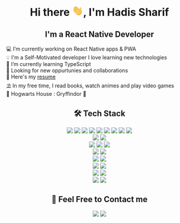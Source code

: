 <p>
<h1 align="center">Hi there <img src="https://raw.githubusercontent.com/ABSphreak/ABSphreak/master/gifs/Hi.gif"
        width="30px">, I'm Hadis Sharif</h1>
<h2 align="center">I'm a React Native Developer</h2>
</p>

<p align="left">
    💻 I’m currently working on React Native apps & PWA
    <br />
    💡 I'm a Self-Motivated developer I love learning new technologies
    <br />
    🌱 I’m currently learning TypeScript
    <br />
    🔭 Looking for new oppurtunies and collaborations
    <br />
    📄 Here's my <a
        href="https://github.com/HadisSharif/HadisSharif/blob/main/Fatemeh%20Sharif-React%20Native%20Developer%20Resume.pdf">resume</a>
    <br />
    ⛱️ In my free time, I read books, watch animes and play video games
    <br />
    🏰 Hogwarts House : Gryffindor 🦁
</p>

<h2 align="center"> 🛠 Tech Stack</h2>

<p align="center">
    <img src="https://img.shields.io/badge/React_Native-20232A?style=for-the-badge&logo=react&logoColor=61DAFB" />
    <img src=" https://img.shields.io/badge/typescript-%23007ACC.svg?style=for-the-badge&logo=typescript&logoColor=white" />
    <img src="https://img.shields.io/badge/JavaScript-F7DF1E?style=for-the-badge&logo=javascript&logoColor=black" />
    <img src="https://img.shields.io/badge/Redux-593D88?style=for-the-badge&logo=redux&logoColor=white" />
    <img src="https://img.shields.io/badge/React-20232A?style=for-the-badge&logo=react&logoColor=61DAFB" />
    <img src="https://img.shields.io/badge/Android-3DDC84?style=for-the-badge&logo=android&logoColor=white" />
    <img src="https://img.shields.io/badge/iOS-000000?style=for-the-badge&logo=ios&logoColor=white" />
    <img
        src="https://img.shields.io/badge/styled--components-DB7093?style=for-the-badge&logo=styled-components&logoColor=white" />
    <img src="https://img.shields.io/badge/gradle-02303A?style=for-the-badge&logo=gradle&logoColor=white" />
    <br />
    <img src="https://img.shields.io/badge/Realm-39477F?style=for-the-badge&logo=realm&logoColor=white" />
    <img src="https://img.shields.io/badge/MongoDB-%234ea94b.svg?style=for-the-badge&logo=mongodb&logoColor=white" />
    <br />
    <img src="https://img.shields.io/badge/Xcode-007ACC?style=for-the-badge&logo=Xcode&logoColor=white" />
    <img
        src="https://img.shields.io/badge/VisualStudioCode-0078d7.svg?style=for-the-badge&logo=visual-studio-code&logoColor=white" />
    <img
        src="https://img.shields.io/badge/Android%20Studio-3DDC84.svg?style=for-the-badge&logo=android-studio&logoColor=white" />
    <br />
    <img src="https://img.shields.io/badge/Git-F05032?style=for-the-badge&logo=git&logoColor=whit" />
    <img src="https://img.shields.io/badge/gitlab-%23181717.svg?style=for-the-badge&logo=gitlab&logoColor=white" />
    <br />
    <img src="https://img.shields.io/badge/Express.js-000000?style=for-the-badge&logo=express&logoColor=white" />
    <img src="https://img.shields.io/badge/Node.js-339933?style=for-the-badge&logo=nodedotjs&logoColor=white" />
    <br />
    <img src="https://img.shields.io/badge/Jira-0052CC?style=for-the-badge&logo=Jira&logoColor=white" />
    <img src="https://img.shields.io/badge/Postman-FF6C37?style=for-the-badge&logo=postman&logoColor=white" />
    <br />
    <img src="https://img.shields.io/badge/Jest-C21325?style=for-the-badge&logo=jest&logoColor=white)" />
    <img src="https://img.shields.io/badge/firebase-ffca28?style=for-the-badge&logo=firebase&logoColor=black" />
    <br />
    <img src="https://img.shields.io/badge/mac%20os-000000?style=for-the-badge&logo=apple&logoColor=white" />
    <img src="https://img.shields.io/badge/Windows-0078D6?style=for-the-badge&logo=windows&logoColor=white" />
</p>


<h2 align="center"> 🤝 Feel Free to Contact me</h2>

<p align="center">
    <a href="https://www.linkedin.com/in/hadis-sharif-83a64a36/"> <img
            src="https://img.shields.io/badge/LinkedIn-0077B5?style=for-the-badge&logo=linkedin&logoColor=white" /></a>
    <a href="mailto:hadis.sharif@gmail.com"> <img
            src="https://img.shields.io/badge/Gmail-D14836?style=for-the-badge&logo=gmail&logoColor=white" /></a>
</p>
